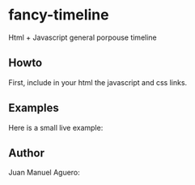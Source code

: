 fancy-timeline
==============

Html + Javascript general porpouse timeline

## Howto
First, include in your html the javascript and css links.

## Examples
Here is a small live example:

## Author
Juan Manuel Aguero: 
